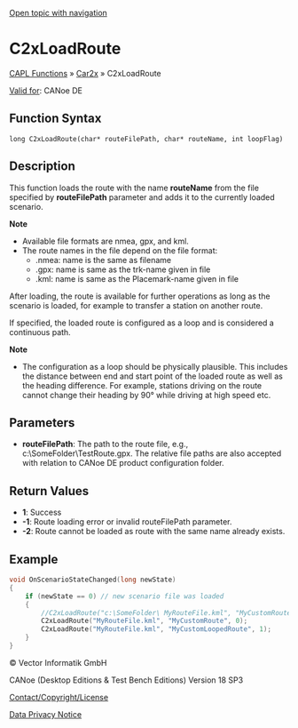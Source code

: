 [Open topic with navigation](../../../../../CANoeDEFamily.htm#Topics/CAPLFunctions/Car2x/Functions/CAPLfunctionC2xLoadRoute.md)

# C2xLoadRoute

[CAPL Functions](../../CAPLfunctions.md) » [Car2x](../CAPLfunctionsCar2xOverview.md) » C2xLoadRoute

[Valid for](../../../Shared/FeatureAvailability.md): CANoe DE

## Function Syntax

```
long C2xLoadRoute(char* routeFilePath, char* routeName, int loopFlag)
```

## Description

This function loads the route with the name **routeName** from the file specified by **routeFilePath** parameter and adds it to the currently loaded scenario.

**Note**

- Available file formats are nmea, gpx, and kml.
- The route names in the file depend on the file format:
  - .nmea: name is the same as filename
  - .gpx: name is same as the trk-name given in file
  - .kml: name is same as the Placemark-name given in file

After loading, the route is available for further operations as long as the scenario is loaded, for example to transfer a station on another route.

If specified, the loaded route is configured as a loop and is considered a continuous path.

**Note**

- The configuration as a loop should be physically plausible. This includes the distance between end and start point of the loaded route as well as the heading difference. For example, stations driving on the route cannot change their heading by 90° while driving at high speed etc.

## Parameters

- **routeFilePath**: The path to the route file, e.g., c:\SomeFolder\TestRoute.gpx. The relative file paths are also accepted with relation to CANoe DE product configuration folder.

## Return Values

- **1**: Success
- **-1**: Route loading error or invalid routeFilePath parameter.
- **-2**: Route cannot be loaded as route with the same name already exists.

## Example

```c
void OnScenarioStateChanged(long newState)
{
    if (newState == 0) // new scenario file was loaded
    {
        //C2xLoadRoute("c:\SomeFolder\ MyRouteFile.kml", "MyCustomRoute", 0);
        C2xLoadRoute("MyRouteFile.kml", "MyCustomRoute", 0);
        C2xLoadRoute("MyRouteFile.kml", "MyCustomLoopedRoute", 1);
    }
}
```

© Vector Informatik GmbH

CANoe (Desktop Editions & Test Bench Editions) Version 18 SP3

[Contact/Copyright/License](../../../Shared/ContactCopyrightLicense.md)

[Data Privacy Notice](https://www.vector.com/int/en/company/get-info/privacy-policy/)